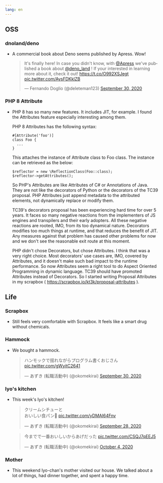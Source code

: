 ```yaml
---
lang: en
---
```


## OSS

### dnoland/deno

- A commercial book about Deno seems published by Apress. Wow!

  <blockquote class="twitter-tweet"><p lang="en" dir="ltr">It&#39;s finally here! In case you didn&#39;t know, with <a href="https://twitter.com/Apress?ref_src=twsrc%5Etfw">@Apress</a> we&#39;ve published a book about <a href="https://twitter.com/deno_land?ref_src=twsrc%5Etfw">@deno_land</a> ! If your interested in learning more about it, check it out! <a href="https://t.co/O992XSJegt">https://t.co/O992XSJegt</a> <a href="https://t.co/AysFDKklZB">pic.twitter.com/AysFDKklZB</a></p>&mdash; Fernando Doglio (@deleteman123) <a href="https://twitter.com/deleteman123/status/1311246308456435713?ref_src=twsrc%5Etfw">September 30, 2020</a></blockquote> <script async src="https://platform.twitter.com/widgets.js" charset="utf-8"></script>

### PHP 8 Attribute

- PHP 8 has so many new features. It includes JIT, for example. I found the Attributes feature especially interesting among them.

  PHP 8 Attributes has the following syntax:

  ```
  #[Attribute('foo')]
  class Foo {
    ...
  }
  ```

  This attaches the instance of Attribute class to Foo class. The instance can be retrieved as the below:

  ```
  $reflector = new \ReflectionClass(Foo::class);
  $reflector->getAttributes();
  ```

  So PHP's Attributes are like Attributes of C# or Annotations of Java. They are not like the decorators of Python or the decorators of the TC39 proposal. PHP Attributes just append metadata to the attributed elements, not dynamically replace or modify them.

  TC39's decorators proposal has been experiencing hard time for over 5 years. It faces so many negative reactions from the implementers of JS engines and transpilers and their early adopters. All these negative reactions are rooted, IMO, from its too dynamical nature. Decorators modifies too much things at runtime, and that reduces the benefit of JIT. Any measures against that problem has caused other problems for now and we don't see the reasonable exit route at this moment.

  PHP didn't chose Decorators, but chose Attributes. I think that was a very right choice. Most decorators' use cases are, IMO, covered by Attributes, and it doesn't make such bad impact to the runtime performance. So now Attributes seem a right tool to do Aspect Oriented Programming in dynamic language. TC39 should have promoted Attributes instead of Decorators. So I started writing Proposal Attributes in my scrapbox ( https://scrapbox.io/kt3k/proposal-attributes ).

## Life

### Scrapbox

- Still feels very comfortable with Scrapbox. It feels like a smart drug without chemicals.

### Hammock

- We bought a hammock.

  <blockquote class="twitter-tweet"><p lang="ja" dir="ltr">ハンモックで揺れながらプログラム書くおじさん <a href="https://t.co/gWyitC2641">pic.twitter.com/gWyitC2641</a></p>&mdash; あずき (転職活動中) (@okomekirai) <a href="https://twitter.com/okomekirai/status/1311295544673722368?ref_src=twsrc%5Etfw">September 30, 2020</a></blockquote> <script async src="https://platform.twitter.com/widgets.js" charset="utf-8"></script>

### Iyo's kitchen

- This week's Iyo's kitchen!

  <blockquote class="twitter-tweet"><p lang="ja" dir="ltr">クリームシチューと<br>おいしい食パン🍞 <a href="https://t.co/yDMAI64Fnv">pic.twitter.com/yDMAI64Fnv</a></p>&mdash; あずき (転職活動中) (@okomekirai) <a href="https://twitter.com/okomekirai/status/1310607226311114752?ref_src=twsrc%5Etfw">September 28, 2020</a></blockquote> <script async src="https://platform.twitter.com/widgets.js" charset="utf-8"></script>

  <blockquote class="twitter-tweet"><p lang="ja" dir="ltr">今までで一番おいしいからあげだった <a href="https://t.co/CSQJ7qEEJ5">pic.twitter.com/CSQJ7qEEJ5</a></p>&mdash; あずき (転職活動中) (@okomekirai) <a href="https://twitter.com/okomekirai/status/1312734290547884033?ref_src=twsrc%5Etfw">October 4, 2020</a></blockquote> <script async src="https://platform.twitter.com/widgets.js" charset="utf-8"></script>

### Mother

- This weekend Iyo-chan's mother visited our house. We talked about a lot of things, had dinner together, and spent a happy time.
